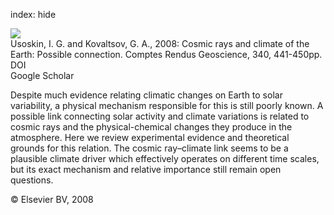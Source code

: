 index: hide

<div class="Citation">
    <div class="Citation-thumb CitationThumb-linked"  data-href="https://doi.org/10.1016/j.crte.2007.11.001">
      <img src="https://static.claimspace.cloud/climate-study-static/refs/thumbs/7/Usoskin_and_Kovaltsov_2008-thumb.png" />
    </div>

  <div class="Citation-body">
    <div class="Citation-text">Usoskin, I. G. and Kovaltsov, G. A., 2008: Cosmic rays and climate of the Earth: Possible connection. <span class="Article-journal">Comptes Rendus Geoscience, </span><span class="Article-volume">340, </span>441-450pp.</div>
    <div class="Citation-links">
      <div class="CitationLink" data-href="https://doi.org/10.1016/j.crte.2007.11.001">
        <div class="CitationLink-icon CitationLink-Doi"></div>
        <div class="CitationLink-text">DOI</div>
      </div>
      <div class="CitationLink" data-href="https://scholar.google.com/scholar?q=10.1016/j.crte.2007.11.001">
        <div class="CitationLink-icon CitationLink-Scholar"></div>
        <div class="CitationLink-text">Google Scholar</div>
      </div>
    </div>
  </div>
</div>

Despite much evidence relating climatic changes on Earth to solar variability, a physical mechanism responsible for this is still poorly known. A possible link connecting solar activity and climate variations is related to cosmic rays and the physical-chemical changes they produce in the atmosphere. Here we review experimental evidence and theoretical grounds for this relation. The cosmic ray–climate link seems to be a plausible climate driver which effectively operates on different time scales, but its exact mechanism and relative importance still remain open questions.

<div class="Citation-copy">
&copy; Elsevier BV, 2008
</div>